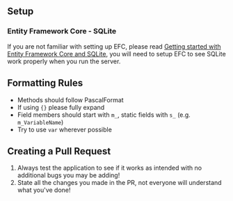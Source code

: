 ## Setup
### Entity Framework Core - SQLite
If you are not familiar with setting up EFC, please read [Getting started with Entity Framework Core and SQLite](https://docs.microsoft.com/en-us/ef/core/get-started/overview/first-app?tabs=netcore-cli), you will need to setup EFC to see SQLite work properly when you run the server.



## Formatting Rules
- Methods should follow PascalFormat
- If using `{}` please fully expand
- Field members should start with `m_`, static fields with `s_` (e.g. `m_VariableName`)
- Try to use `var` wherever possible

## Creating a Pull Request
1. Always test the application to see if it works as intended with no additional bugs you may be adding!
2. State all the changes you made in the PR, not everyone will understand what you've done!

